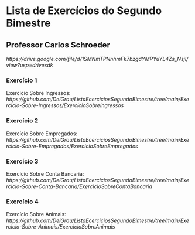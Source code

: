 # Lista de Exercícios do Segundo Bimestre
<h2>Professor Carlos Schroeder</h2>
<i>https://drive.google.com/file/d/1SMNmTPNnhmFk7bzgdYMPYuYL4Zs_NsjI/view?usp=drivesdk</i>

<h3>Exercício 1</h3>
Exercício Sobre Ingressos: <i>https://github.com/DelGrau/ListaEcerciciosSegundoBimestre/tree/main/Exercicio-Sobre-Ingressos/ExercicioSobreIngressos</i>

<h3>Exercício 2</h3>
Exercício Sobre Empregados: <i>https://github.com/DelGrau/ListaEcerciciosSegundoBimestre/tree/main/Exercicio-Sobre-Empregados/ExercicioSobreEmpregados</i>

<h3>Exercício 3</h3>
Exercício Sobre Conta Bancaria: <i>https://github.com/DelGrau/ListaEcerciciosSegundoBimestre/tree/main/Exercicio-Sobre-Conta-Bancaria/ExercicioSobreContaBancaria</i>

<h3>Exercício 4</h3>
Exercício Sobre Animais: <i>https://github.com/DelGrau/ListaEcerciciosSegundoBimestre/tree/main/Exercicio-Sobre-Animais/ExercicioSobreAnimais</i>